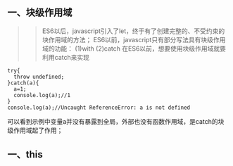 ## 一、块级作用域
  >>ES6以后，javascript引入了let，终于有了创建完整的、不受约束的块作用域的方法；
  ES6以前，javascript只有部分写法具有块级作用域的功能：
  (1)with
  (2)catch
  在ES6以前，想要使用块级作用域就要利用catch来实现
  ```
  try{
    throw undefined;
  }catch(a){
    a=1;
    console.log(a);//1
  }
  console.log(a);//Uncaught ReferenceError: a is not defined
  ```
  可以看到示例中变量a并没有暴露到全局，外部也没有函数作用域，是catch的块级作用域起了作用；
  
## 一、this
